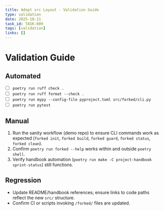 ```yaml
---
title: Adopt src Layout - Validation Guide
type: validation
date: 2025-10-21
task_id: TASK-009
tags: [validation]
links: []
---
```


# Validation Guide

## Automated
- [ ] `poetry run ruff check .`
- [ ] `poetry run ruff format --check .`
- [ ] `poetry run mypy --config-file pyproject.toml src/forked/cli.py`
- [ ] `poetry run pytest`

## Manual
1. Run the sanity workflow (demo repo) to ensure CLI commands work as expected (`forked init`, `forked build`, `forked guard`, `forked status`, `forked clean`).
2. Confirm `poetry run forked --help` works within and outside `poetry shell`.
3. Verify handbook automation (`poetry run make -C project-handbook sprint-status`) still functions.

## Regression
- Update README/handbook references; ensure links to code paths reflect the new `src/` structure.
- Confirm CI or scripts invoking `/forked/` files are updated.
